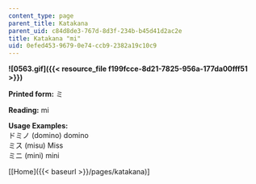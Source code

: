 ```yaml
---
content_type: page
parent_title: Katakana
parent_uid: c84d8de3-767d-8d3f-234b-b45d41d2ac2e
title: Katakana "mi"
uid: 0efed453-9679-0e74-ccb9-2382a19c10c9
---
```


**![0563.gif]({{< resource_file f199fcce-8d21-7825-956a-177da00fff51 >}})**

**Printed form:** ミ

**Reading:** mi

**Usage Examples:**  
ドミノ (domino) domino  
ミス (misu) Miss  
ミニ (mini) mini

\[[Home]({{< baseurl >}}/pages/katakana)\]